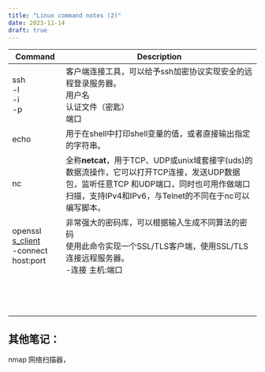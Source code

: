 ```yaml
---
title: "Linux command notes (2)"
date: 2023-11-14
draft: true
---
```


| Command                                                      | Description                                                  |
| ------------------------------------------------------------ | ------------------------------------------------------------ |
| ssh<br />-l<br />-i<br />-p                                  | 客户端连接工具，可以给予ssh加密协议实现安全的远程登录服务器。<br />用户名<br />认证文件（密匙）<br />端口 |
| echo                                                         | 用于在shell中打印shell变量的值，或者直接输出指定的字符串。   |
| nc                                                           | 全称**netcat**，用于TCP、UDP或unix域套接字(uds)的数据流操作，它可以打开TCP连接，发送UDP数据包，监听任意TCP 和UDP端口，同时也可用作做端口扫描，支持IPv4和IPv6，与Telnet的不同在于nc可以编写脚本。 |
| openssl<br />[s_client](https://www.openssl.org/docs/man1.0.2/man1/openssl-s_client.html)<br />-connect host:port | 非常强大的密码库，可以根据输入生成不同算法的密码<br />使用此命令实现一个SSL/TLS客户端，使用SSL/TLS连接远程服务器。<br />-连接 主机:端口 |
|                                                              |                                                              |
|                                                              |                                                              |
|                                                              |                                                              |
|                                                              |                                                              |
|                                                              |                                                              |
|                                                              |                                                              |
|                                                              |                                                              |
|                                                              |                                                              |
|                                                              |                                                              |
|                                                              |                                                              |
|                                                              |                                                              |
|                                                              |                                                              |
|                                                              |                                                              |



## 其他笔记：

nmap 网络扫描器，